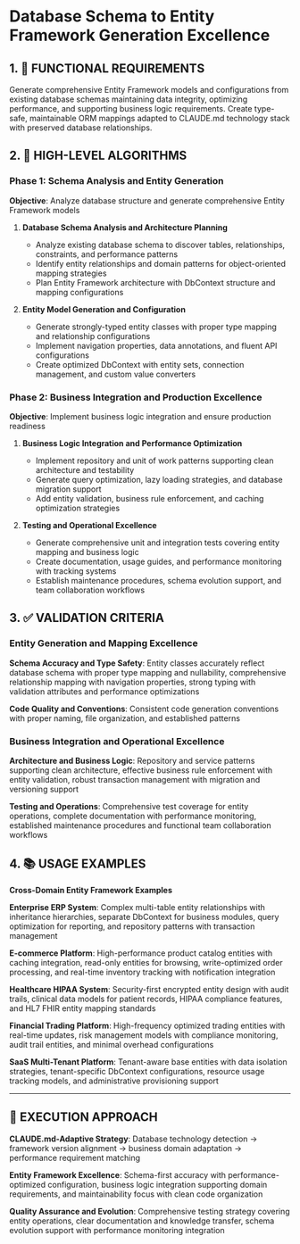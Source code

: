 # Database Schema to Entity Framework Generation Excellence

## 1. 🎯 FUNCTIONAL REQUIREMENTS

Generate comprehensive Entity Framework models and configurations from existing database schemas maintaining data integrity, optimizing performance, and supporting business logic requirements. Create type-safe, maintainable ORM mappings adapted to CLAUDE.md technology stack with preserved database relationships.

## 2. 🔄 HIGH-LEVEL ALGORITHMS

### Phase 1: Schema Analysis and Entity Generation
**Objective**: Analyze database structure and generate comprehensive Entity Framework models

1. **Database Schema Analysis and Architecture Planning**
   - Analyze existing database schema to discover tables, relationships, constraints, and performance patterns
   - Identify entity relationships and domain patterns for object-oriented mapping strategies
   - Plan Entity Framework architecture with DbContext structure and mapping configurations

2. **Entity Model Generation and Configuration**
   - Generate strongly-typed entity classes with proper type mapping and relationship configurations
   - Implement navigation properties, data annotations, and fluent API configurations
   - Create optimized DbContext with entity sets, connection management, and custom value converters

### Phase 2: Business Integration and Production Excellence
**Objective**: Implement business logic integration and ensure production readiness

1. **Business Logic Integration and Performance Optimization**
   - Implement repository and unit of work patterns supporting clean architecture and testability
   - Generate query optimization, lazy loading strategies, and database migration support
   - Add entity validation, business rule enforcement, and caching optimization strategies

2. **Testing and Operational Excellence**
   - Generate comprehensive unit and integration tests covering entity mapping and business logic
   - Create documentation, usage guides, and performance monitoring with tracking systems
   - Establish maintenance procedures, schema evolution support, and team collaboration workflows

## 3. ✅ VALIDATION CRITERIA

### Entity Generation and Mapping Excellence
**Schema Accuracy and Type Safety**: Entity classes accurately reflect database schema with proper type mapping and nullability, comprehensive relationship mapping with navigation properties, strong typing with validation attributes and performance optimizations

**Code Quality and Conventions**: Consistent code generation conventions with proper naming, file organization, and established patterns

### Business Integration and Operational Excellence
**Architecture and Business Logic**: Repository and service patterns supporting clean architecture, effective business rule enforcement with entity validation, robust transaction management with migration and versioning support

**Testing and Operations**: Comprehensive test coverage for entity operations, complete documentation with performance monitoring, established maintenance procedures and functional team collaboration workflows

## 4. 📚 USAGE EXAMPLES

**Cross-Domain Entity Framework Examples**

**Enterprise ERP System**: Complex multi-table entity relationships with inheritance hierarchies, separate DbContext for business modules, query optimization for reporting, and repository patterns with transaction management

**E-commerce Platform**: High-performance product catalog entities with caching integration, read-only entities for browsing, write-optimized order processing, and real-time inventory tracking with notification integration

**Healthcare HIPAA System**: Security-first encrypted entity design with audit trails, clinical data models for patient records, HIPAA compliance features, and HL7 FHIR entity mapping standards

**Financial Trading Platform**: High-frequency optimized trading entities with real-time updates, risk management models with compliance monitoring, audit trail entities, and minimal overhead configurations

**SaaS Multi-Tenant Platform**: Tenant-aware base entities with data isolation strategies, tenant-specific DbContext configurations, resource usage tracking models, and administrative provisioning support

---

## 🎯 EXECUTION APPROACH

**CLAUDE.md-Adaptive Strategy**: Database technology detection → framework version alignment → business domain adaptation → performance requirement matching

**Entity Framework Excellence**: Schema-first accuracy with performance-optimized configuration, business logic integration supporting domain requirements, and maintainability focus with clean code organization

**Quality Assurance and Evolution**: Comprehensive testing strategy covering entity operations, clear documentation and knowledge transfer, schema evolution support with performance monitoring integration